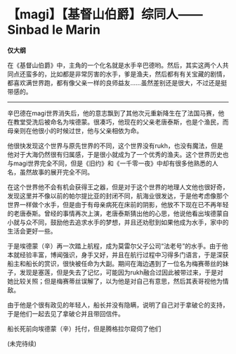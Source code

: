 # 【magi】【基督山伯爵】综同人——Sinbad le Marin

**仅大纲**

在《基督山伯爵》中，主角的一个化名就是水手辛巴德哟。然后，其实这两个人共同点还蛮多的，比如都是非常厉害的水手，爹是渔夫，然后都有有关宝藏的剧情，都喜欢满世界跑，都有像父亲一样的良师益友……虽然差别还是很大，不过还是挺带感的。

--------

辛巴德在magi世界消失后，他的意志飘到了其他次元重新降生在了法国马赛，他在教堂受洗后被命名为埃德蒙。很凑巧，他现在的父亲老唐泰斯，也是个渔民，而母亲则在他很小的时候过世，他与父亲相依为命。

他很快发现这个世界与原先世界的不同，这个世界没有rukh，也没有魔法，但是他对于大海仍然很有归属感，于是很小就成为了一个优秀的渔夫。这个世界历史也与magi世界完全不同，但是《旧约》和《一千零一夜》中却有很多他熟悉的人名，虽然故事的展开完全不同。

在这个世界他不会有机会获得王之器，但是对于这个世界的地理人文他也很好奇，发现这里并不像以前的帕尔提比亚的封闭不同，航海业很发达，于是他考虑像那个世界一样做个水手，但是由于有母亲病死在床前的阴影，他放不下现在已不再年轻的老唐泰斯。曾经的事情再次上演，老唐泰斯猜出他的心思，他说他看出埃德蒙自小就与众不同，鼓励他去追求水手的梦想，并且还劝慰到如果他成为水手，家中的生活会更好一些。

于是埃德蒙（辛）再一次踏上航程，成为莫雷尔父子公司“法老号”的水手。由于他本就经验丰富，博闻强识，身手又好，并且在航行过程中习得多门语言，于是深获船主和船长的赏识，很快被任命为大副。期间在海边遇到了一位名为梅赛蒂丝的妹子，发现是塞莲，但是失去了记忆，可能因为rukh融合过因此被带过来，于是对她比较关照；但是梅赛蒂丝误解了，以为他是对自己有意思，然后其表哥视他为情敌。

由于他是个很有政见的年轻人，船长并没有隐瞒，说明了自己对于拿破仑的支持，于是他们一起去见了拿破仑并且带回信件。

船长死前向埃德蒙（辛）托付，但是腾格拉尔窥伺了他们

(未完待续)

